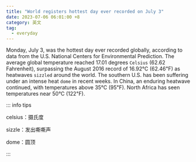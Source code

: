 ```yaml
---
title: "World registers hottest day ever recorded on July 3"
date: 2023-07-06 06:01:00 +8
category: 英文
tag:
  - everyday
---
```


Monday, July 3, was the hottest day ever recorded globally, according to data from the U.S. National Centers for Environmental Prediction. The average global temperature reached 17.01 degrees `Celsius` (62.62 Fahrenheit), surpassing the August 2016 record of 16.92°C (62.46℉) as heatwaves `sizzled` around the world. The southern U.S. has been suffering under an intense heat `dome` in recent weeks. In China, an enduring heatwave continued, with temperatures above 35°C (95℉). North Africa has seen temperatures near 50°C (122℉).

::: info tips

celsius：摄氏度

sizzle：发出嘶嘶声

dome：圆顶

:::

